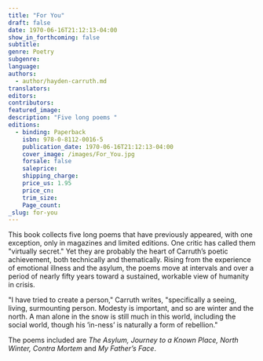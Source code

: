 ```yaml
---
title: "For You"
draft: false
date: 1970-06-16T21:12:13-04:00
show_in_forthcoming: false
subtitle:
genre: Poetry
subgenre:
language:
authors:
  - author/hayden-carruth.md
translators:
editors:
contributors:
featured_image:
description: "Five long poems "
editions:
  - binding: Paperback
    isbn: 978-0-8112-0016-5
    publication_date: 1970-06-16T21:12:13-04:00
    cover_image: /images/For_You.jpg
    forsale: false
    saleprice:
    shipping_charge:
    price_us: 1.95
    price_cn:
    trim_size:
    Page_count:
_slug: for-you
---
```


This book collects five long poems that have previously appeared, with one exception, only in magazines and limited editions. One critic has called them "virtually secret." Yet they are probably the heart of Carruth’s poetic achievement, both technically and thematically. Rising from the experience of emotional illness and the asylum, the poems move at intervals and over a period of nearly fifty years toward a sustained, workable view of humanity in crisis.

"I have tried to create a person," Carruth writes, "specifically a seeing, living, surmounting person. Modesty is important, and so are winter and the north. A man alone in the snow is still much in this world, including the social world, though his ’in-ness’ is naturally a form of rebellion."

The poems included are _The Asylum, Journey to a Known Place, North Winter, Contra Mortem_ and _My Father’s Face_.

